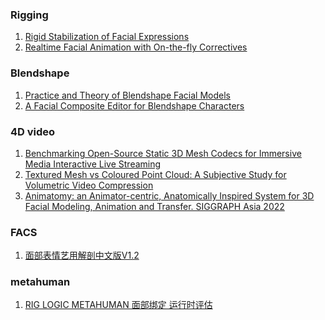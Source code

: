 ### Rigging
1. [Rigid Stabilization of Facial Expressions](https://studios.disneyresearch.com/2014/07/27/rigid-stabilization-of-facial-expressions/#:~:text=In%20order%20to%20extract%20true,and%20error%2Dprone%20manual%20process.)
2. [Realtime Facial Animation with On-the-fly Correctives](https://www.hao-li.com/Hao_Li/Hao_Li_-_publications_%5bRealtime_Facial_Animation_with_On-the-fly_Correctives%5d.html)

### Blendshape
1. [Practice and Theory of Blendshape Facial Models](https://diglib.eg.org/bitstream/handle/10.2312/egst.20141042.199-218/199-218.pdf?sequence=1&isAllowed=y)
2. [A Facial Composite Editor for Blendshape Characters](https://www.researchgate.net/publication/262171446_A_Facial_Composite_Editor_for_Blendshape_Characters)


### 4D video

1. [Benchmarking Open-Source Static 3D Mesh
Codecs for Immersive Media Interactive Live
Streaming](http://vcl.iti.gr/vclNew/wp-content/uploads/2019/02/benchmarking_open_source_static.pdf)
2. [Textured Mesh vs Coloured Point Cloud: A Subjective Study for Volumetric Video Compression](https://ieeexplore.ieee.org/document/9123137)
3. [Animatomy: an Animator-centric, Anatomically Inspired System for 3D Facial Modeling, Animation and Transfer. SIGGRAPH Asia 2022](https://www.dgp.toronto.edu/projects/animatomy/)


### FACS
1. [面部表情艺用解剖中文版V1.2](https://fliphtml5.com/vpipj/njlh/basic)


### metahuman
1. [RIG LOGIC METAHUMAN 面部绑定 运行时评估](https://cdn2-unrealengine-1251447533.file.myqcloud.com/rig-logic-whitepaper-v2-zhcn-5860d80f8357.pdf)
